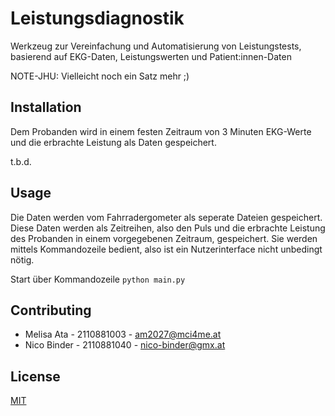 # Leistungsdiagnostik

Werkzeug zur Vereinfachung und Automatisierung von Leistungstests, basierend auf EKG-Daten, Leistungswerten und Patient:innen-Daten

NOTE-JHU: Vielleicht noch ein Satz mehr ;)

## Installation

Dem Probanden wird in einem festen Zeitraum von 3 Minuten EKG-Werte und die erbrachte Leistung als Daten gespeichert.

t.b.d.

## Usage

Die Daten werden vom Fahrradergometer als seperate Dateien gespeichert. Diese Daten werden als Zeitreihen, also den Puls und die erbrachte Leistung des Probanden in einem vorgegebenen Zeitraum, gespeichert. 
Sie werden mittels Kommandozeile bedient, also ist ein Nutzerinterface nicht unbedingt nötig. 

Start über Kommandozeile
```python main.py```


## Contributing

- Melisa Ata - 2110881003 - am2027@mci4me.at
- Nico Binder - 2110881040 - nico-binder@gmx.at

## License
[MIT](https://choosealicense.com/licenses/mit/)

